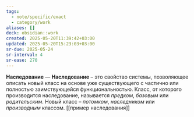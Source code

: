 ```yaml
---
tags:
  - note/specific/exact
  - category/work
aliases: []
deck: obsidian::work
created: 2025-05-20T11:39:42+03:00
updated: 2025-05-20T15:23:03+03:00
sr-due: 2025-05-24
sr-interval: 4
sr-ease: 270
---
```


**Наследование**
—
**Наследование** – это свойство системы, позволяющее описать новый класс на основе уже существующего с частично или полностью заимствующейся функциональностью. Класс, от которого производится наследование, называется _предком_, _базовым_ или _родительским_. Новый класс – _потомком_, _наследником_ или _производным_ классом.
[[пример наследования]]
